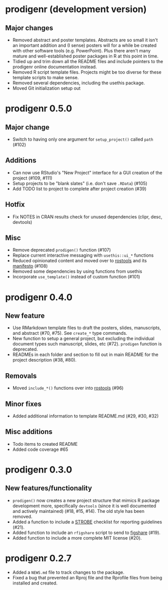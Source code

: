 # prodigenr (development version)

## Major changes

- Removed abstract and poster templates. Abstracts are so small it isn't
an important addition and (I sense) posters will for a while be created
with other software tools (e.g. PowerPoint). Plus there aren't many 
mature and well-established poster packages in R at this point in time.
- Tidied up and trim down all the README files and include pointers to
the prodigenr online documentation instead.
- Removed R script template files. Projects might be too diverse for
these template scripts to make sense.
- Removed several dependencies, including the usethis package.
- Moved Git initialization setup out

# prodigenr 0.5.0

## Major change

- Switch to having only one argument for `setup_project()` called `path` (#102)

## Additions

- Can now use RStudio's "New Project" interface for a GUI creation of the project (#109, #111)
- Setup projects to be "blank slates" (i.e. don't save `.RData`) (#105)
- Add TODO list to project to complete after project creation (#39)

## Hotfix

- Fix NOTES in CRAN results check for unused dependencies (clipr, desc, devtools)

## Misc

- Remove deprecated `prodigen()` function (#107)
- Replace current interactive messaging with `usethis::ui_*` functions
- Reduced opinionated content and moved over to [rostools](https://github.com/rostools/rostools)
and its [manifesto](https://gitlab.com/rostools/manifesto) (#108)
- Removed some dependencies by using functions from usethis
- Incorporate `use_template()` instead of custom function (#101)

# prodigenr 0.4.0

## New feature

* Use RMarkdown template files to draft the posters, slides, manuscripts, and 
abstract (#70, #75). See `create_*` type commands.
* New function to setup a general project, but excluding the individual document 
types such manuscript, slides, etc (#72). `prodigen` function is deprecated.
* READMEs in each folder and section to fill out in main README for the project
description (#38, #80).

## Removals

* Moved `include_*()` functions over into [rostools](https://github.com/rostools/rostools) (#96)

## Minor fixes

* Added additional information to template README.md (#29, #30, #32)

## Misc additions

* Todo items to created README
* Added code coverage #65

# prodigenr 0.3.0

## New features/functionality

* `prodigen()` now creates a new project structure that mimics R package development
more, specifically `devtools` (since it is well documented and actively
maintained) (#18, #15, #14). The old style has been removed.
* Added a function to include a [STROBE](http://www.strobe-statement.org/index.php?id=strobe-home) 
checklist for  reporting guidelines (#21).
* Added function to include an `rfigshare` script to send to [figshare](https://figshare.com/) (#19).
* Added function to include a more complete MIT license (#20).

# prodigenr 0.2.7

* Added a `NEWS.md` file to track changes to the package.
* Fixed a bug that prevented an Rproj file and the Rprofile files from being
installed and created.


